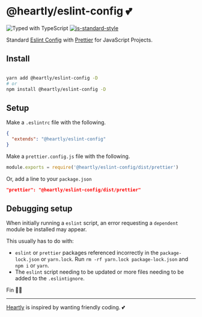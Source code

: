# @heartly/eslint-config 💕

![Typed with TypeScript](https://flat.badgen.net/badge/icon/Typed?icon=typescript&label&labelColor=blue&color=555555)
[![js-standard-style](https://img.shields.io/badge/code%20style-standard-brightgreen.svg)](http://standardjs.com)

Standard [Eslint Config](https://eslint.org/docs/developer-guide/shareable-configs) with [Prettier](https://prettier.io/) for JavaScript Projects.

## Install

```bash

yarn add @heartly/eslint-config -D
# or
npm install @heartly/eslint-config -D

```

## Setup

Make a `.eslintrc` file with the following.

```json
{
  "extends": "@heartly/eslint-config"
}
```

Make a `prettier.config.js` file with the following.

```js
module.exports = require('@heartly/eslint-config/dist/prettier')
```

Or, add a line to your `package.json`

```json
"prettier": "@heartly/eslint-config/dist/prettier"
```

## Debugging setup

When initially running a `eslint` script, an error requesting a `dependent` module be installed may appear.

This usually has to do with:
-  `eslint` or `prettier` packages referenced incorrectly in the `package-lock.json` or `yarn.lock`. Run `rm -rf yarn.lock package-lock.json` and `npm i` or `yarn`.
-  The `eslint` script needing to be updated or more files needing to be added to the `.eslintignore`.

Fin 👨‍🎨

---

[Heartly](https://github.com/heartly/heartly) is inspired by wanting friendly coding. 💕
